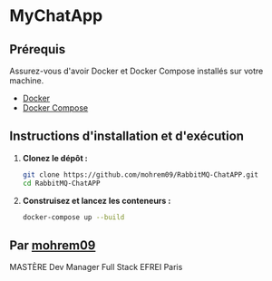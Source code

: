 # MyChatApp

## Prérequis

Assurez-vous d'avoir Docker et Docker Compose installés sur votre machine.

- [Docker](https://docs.docker.com/get-docker/)
- [Docker Compose](https://docs.docker.com/compose/install/)

## Instructions d'installation et d'exécution

1. **Clonez le dépôt :**

   ```sh
   git clone https://github.com/mohrem09/RabbitMQ-ChatAPP.git
   cd RabbitMQ-ChatAPP

2. **Construisez et lancez les conteneurs :**
     ```sh
    docker-compose up --build

## Par [mohrem09](https://github.com/mohrem09)
MASTÈRE Dev Manager Full Stack EFREI Paris

